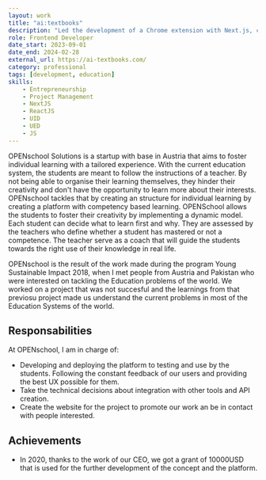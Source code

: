 ```yaml
---
layout: work
title: "ai:textbooks"
description: "Led the development of a Chrome extension with Next.js, creating a responsive and user-friendly interface. Designed and built the company website and pitch decks, helping to attract partnerships and client interest. Engaged with potential partners and early users to gather feedback, refine the product, and align it with market needs."
role: Frontend Developer
date_start: 2023-09-01
date_end: 2024-02-28
external_url: https://ai-textbooks.com/
category: professional
tags: [development, education]
skills:
    - Entrepreneurship
    - Project Management
    - NextJS
    - ReactJS
    - UID
    - UED
    - JS
---
```


OPENschool Solutions is a startup with base in Austria that aims to foster individual learning with a tailored experience. With the current education system, the students are meant to follow the instructions of a teacher. By not being able to organise their learning themselves, they hinder their creativity and don't have the opportunity to learn more about their interests. OPENschool tackles that by creating an structure for individual learning by creating a platform with competency based learning. OPENSchool allows the students to foster their creativity by implementing a dynamic model. Each student can decide what to learn first and why. They are assessed by the teachers who define whether a student has mastered or not a competence. The teacher serve as a coach that will guide the students towards the right use of their knowledge in real life.

OPENschool is the result of the work made during the program Young Sustainable Impact 2018, when I met people from Austria and Pakistan who were interested on tackling the Education problems of the world. We worked on a project that was not succesful and the learnings from that previosu project made us understand the current problems in most of the Education Systems of the world.

## Responsabilities

At OPENschool, I am in charge of:

- Developing and deploying the platform to testing and use by the students. Following the constant feedback of our users and providing the best UX possible for them.
- Take the technical decisions about integration with other tools and API creation.
- Create the website for the project to promote our work an be in contact with people interested.

## Achievements

- In 2020, thanks to the work of our CEO, we got a grant of 10000USD that is used for the further development of the concept and the platform.
